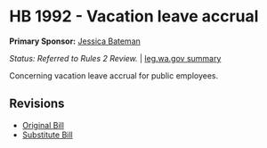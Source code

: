 # HB 1992 - Vacation leave accrual
**Primary Sponsor:** [Jessica Bateman](/person/leg/jessica.bateman.md)

*Status: Referred to Rules 2 Review.* | [leg.wa.gov summary](https://app.leg.wa.gov/billsummary?BillNumber=1992&Year=2021)

Concerning vacation leave accrual for public employees.

## Revisions
* [Original Bill](1/)
* [Substitute Bill](S/)